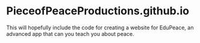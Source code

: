 # PieceofPeaceProductions.github.io
This will hopefully include the code for creating a website for EduPeace, an advanced app that can you teach you about peace.

